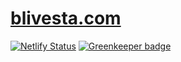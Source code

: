# [blivesta.com](https://www.blivesta.com)

[![Netlify Status](https://api.netlify.com/api/v1/badges/e3560d59-9538-407e-98ae-0b6111e48328/deploy-status)](https://app.netlify.com/sites/confident-swanson-46b74a/deploys) [![Greenkeeper badge](https://badges.greenkeeper.io/blivesta/blivesta.com.svg)](https://greenkeeper.io/)


